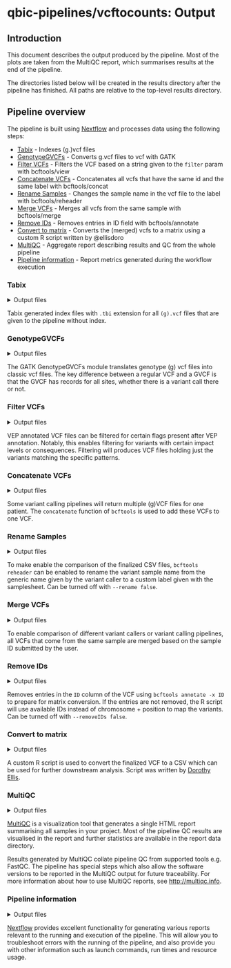# qbic-pipelines/vcftocounts: Output

## Introduction

This document describes the output produced by the pipeline. Most of the plots are taken from the MultiQC report, which summarises results at the end of the pipeline.

The directories listed below will be created in the results directory after the pipeline has finished. All paths are relative to the top-level results directory.

## Pipeline overview

The pipeline is built using [Nextflow](https://www.nextflow.io/) and processes data using the following steps:

- [Tabix](#tabix) - Indexes (g.)vcf files
- [GenotypeGVCFs](#genotypegvcfs) - Converts g.vcf files to vcf with GATK
- [Filter VCFs](#filter-vcfs) - Filters the VCF based on a string given to the `filter` param with bcftools/view
- [Concatenate VCFs](#concatenate-vcfs) - Concatenates all vcfs that have the same id and the same label with bcftools/concat
- [Rename Samples](#rename-samples) - Changes the sample name in the vcf file to the label with bcftools/reheader
- [Merge VCFs](#merge-vcfs) - Merges all vcfs from the same sample with bcftools/merge
- [Remove IDs](#remove-ids) - Removes entries in ID field with bcftools/annotate
- [Convert to matrix](#convert-to-matrix) - Converts the (merged) vcfs to a matrix using a custom R script written by @ellisdoro
- [MultiQC](#multiqc) - Aggregate report describing results and QC from the whole pipeline
- [Pipeline information](#pipeline-information) - Report metrics generated during the workflow execution

### Tabix

<details markdown="1">
<summary>Output files</summary>

- `tabix`
  - `{filename}.vcf.gz.tbi`: tabix index of the vcf file.

</details>

Tabix generated index files with `.tbi` extension for all `(g).vcf` files that are given to the pipeline without index.

### GenotypeGVCFs

<details markdown="1">
<summary>Output files</summary>

- `gvcftovcf/{meta.label}/`
  - `{filename}.normal.vcf.gz`: normal vcf file based on gvcf input.
  - `{filename}.normal.vcf.gz.tbi`: tabix index of the vcf file.

</details>

The GATK GenotypeGVCFs module translates genotype (g) vcf files into classic vcf files. The key difference between a regular VCF and a GVCF is that the GVCF has records for all sites, whether there is a variant call there or not.

### Filter VCFs

<details markdown="1">
<summary>Output files</summary>

- `bcftools/view/{meta.label}/`
  - `{filename}.filter.vcf.gz`: vcf file with filtered variants.
  - `{filename}.filter.vcf.gz.tbi`: tabix index of the vcf file.

</details>

VEP annotated VCF files can be filtered for certain flags present after VEP annotation. Notably, this enables filtering for variants with certain impact levels or consequences. Filtering will produces VCF files holding just the variants matching the specific patterns.

### Concatenate VCFs

<details markdown="1">
<summary>Output files</summary>

- `bcftools/concat/`
  - `{sample}.{label}.concat.vcf.gz`: vcf file containing all variants from files with same {sample} and {label}.
  - `{sample}.{label}.concat.vcf.gz.tbi`: tabix index of the vcf file.

</details>

Some variant calling pipelines will return multiple (g)VCF files for one patient. The `concatenate` function of `bcftools` is used to add these VCFs to one VCF.

### Rename Samples

<details markdown="1">
<summary>Output files</summary>

- `bcftools/reheader/{sample}/`
  - `{sample}.{label}.reheader.vcf.gz`: vcf file with renamed sample {label}.
  - `{sample}.{label}.reheader.vcf.gz.tbi`: tabix index of the vcf file.

</details>

To make enable the comparison of the finalized CSV files, `bcftools reheader` can be enabled to rename the variant sample name from the generic name given by the variant caller to a custom label given with the samplesheet. Can be turned off with `--rename false`.

### Merge VCFs

<details markdown="1">
<summary>Output files</summary>

- `bcftools/merge/`
  - `{sample}.merge.vcf.gz`: merged vcf file with multiple samples (one per pipeline/caller).
  - `{sample}.merge.vcf.gz.tbi`: tabix index of the vcf file.

</details>

To enable comparison of different variant callers or variant calling pipelines, all VCFs that come from the same sample are merged based on the sample ID submitted by the user.

### Remove IDs

<details markdown="1">
<summary>Output files</summary>

- `bcftools/annotate/`
  - `{sample}.IDremoved.vcf.gz`: vcf file without rsIDs as variant names.
  - `{sample}.IDremoved.vcf.gz.tbi`: tabix index of the vcf file.

</details>

Removes entries in the `ID` column of the VCF using `bcftools annotate -x ID` to prepare for matrix conversion. If the entries are not removed, the R script will use available IDs instead of chromosome + position to map the variants. Can be turned off with `--removeIDs false`.

### Convert to matrix

<details markdown="1">
<summary>Output files</summary>

- `vcf2counts/`
  - `{sample}.csv`: csv file containing the variants, one column per {label}

</details>

A custom R script is used to convert the finalized VCF to a CSV which can be used for further downstream analysis. Script was written by [Dorothy Ellis](https://github.com/ellisdoro).

### MultiQC

<details markdown="1">
<summary>Output files</summary>

- `multiqc/`
  - `multiqc_report.html`: a standalone HTML file that can be viewed in your web browser.
  - `multiqc_data/`: directory containing parsed statistics from the different tools used in the pipeline.
  - `multiqc_plots/`: directory containing static images from the report in various formats.

</details>

[MultiQC](http://multiqc.info) is a visualization tool that generates a single HTML report summarising all samples in your project. Most of the pipeline QC results are visualised in the report and further statistics are available in the report data directory.

Results generated by MultiQC collate pipeline QC from supported tools e.g. FastQC. The pipeline has special steps which also allow the software versions to be reported in the MultiQC output for future traceability. For more information about how to use MultiQC reports, see <http://multiqc.info>.

### Pipeline information

<details markdown="1">
<summary>Output files</summary>

- `pipeline_info/`
  - Reports generated by Nextflow: `execution_report.html`, `execution_timeline.html`, `execution_trace.txt` and `pipeline_dag.dot`/`pipeline_dag.svg`.
  - Reports generated by the pipeline: `pipeline_report.html`, `pipeline_report.txt` and `software_versions.yml`. The `pipeline_report*` files will only be present if the `--email` / `--email_on_fail` parameter's are used when running the pipeline.
  - Reformatted samplesheet files used as input to the pipeline: `samplesheet.valid.csv`.
  - Parameters used by the pipeline run: `params.json`.

</details>

[Nextflow](https://www.nextflow.io/docs/latest/tracing.html) provides excellent functionality for generating various reports relevant to the running and execution of the pipeline. This will allow you to troubleshoot errors with the running of the pipeline, and also provide you with other information such as launch commands, run times and resource usage.

